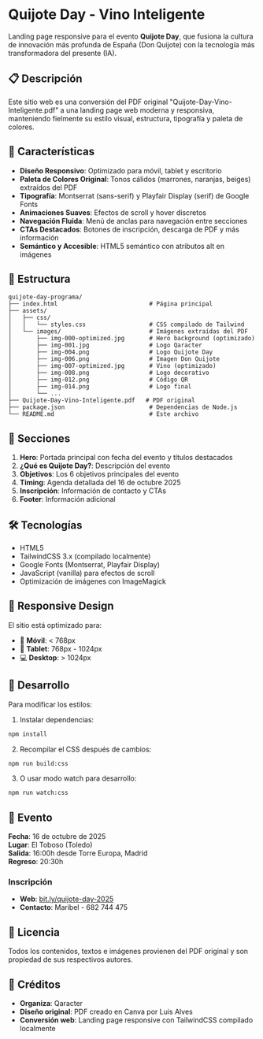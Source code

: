 # Quijote Day - Vino Inteligente

Landing page responsive para el evento **Quijote Day**, que fusiona la cultura de innovación más profunda de España (Don Quijote) con la tecnología más transformadora del presente (IA).

## 📋 Descripción

Este sitio web es una conversión del PDF original "Quijote-Day-Vino-Inteligente.pdf" a una landing page web moderna y responsiva, manteniendo fielmente su estilo visual, estructura, tipografía y paleta de colores.

## 🎨 Características

- **Diseño Responsivo**: Optimizado para móvil, tablet y escritorio
- **Paleta de Colores Original**: Tonos cálidos (marrones, naranjas, beiges) extraídos del PDF
- **Tipografía**: Montserrat (sans-serif) y Playfair Display (serif) de Google Fonts
- **Animaciones Suaves**: Efectos de scroll y hover discretos
- **Navegación Fluida**: Menú de anclas para navegación entre secciones
- **CTAs Destacados**: Botones de inscripción, descarga de PDF y más información
- **Semántico y Accesible**: HTML5 semántico con atributos alt en imágenes

## 📂 Estructura

```
quijote-day-programa/
├── index.html                          # Página principal
├── assets/
│   ├── css/
│   │   └── styles.css                  # CSS compilado de Tailwind
│   └── images/                         # Imágenes extraídas del PDF
│       ├── img-000-optimized.jpg       # Hero background (optimizado)
│       ├── img-001.jpg                 # Logo Qaracter
│       ├── img-004.png                 # Logo Quijote Day
│       ├── img-006.png                 # Imagen Don Quijote
│       ├── img-007-optimized.jpg       # Vino (optimizado)
│       ├── img-008.png                 # Logo decorativo
│       ├── img-012.png                 # Código QR
│       ├── img-014.png                 # Logo final
│       └── ...
├── Quijote-Day-Vino-Inteligente.pdf   # PDF original
├── package.json                        # Dependencias de Node.js
└── README.md                           # Este archivo
```

## 🚀 Secciones

1. **Hero**: Portada principal con fecha del evento y títulos destacados
2. **¿Qué es Quijote Day?**: Descripción del evento
3. **Objetivos**: Los 6 objetivos principales del evento
4. **Timing**: Agenda detallada del 16 de octubre 2025
5. **Inscripción**: Información de contacto y CTAs
6. **Footer**: Información adicional

## 🛠️ Tecnologías

- HTML5
- TailwindCSS 3.x (compilado localmente)
- Google Fonts (Montserrat, Playfair Display)
- JavaScript (vanilla) para efectos de scroll
- Optimización de imágenes con ImageMagick

## 📱 Responsive Design

El sitio está optimizado para:
- 📱 **Móvil**: < 768px
- 📱 **Tablet**: 768px - 1024px
- 💻 **Desktop**: > 1024px

## 🔧 Desarrollo

Para modificar los estilos:

1. Instalar dependencias:
```bash
npm install
```

2. Recompilar el CSS después de cambios:
```bash
npm run build:css
```

3. O usar modo watch para desarrollo:
```bash
npm run watch:css
```

## 🎯 Evento

**Fecha**: 16 de octubre de 2025  
**Lugar**: El Toboso (Toledo)  
**Salida**: 16:00h desde Torre Europa, Madrid  
**Regreso**: 20:30h

### Inscripción

- **Web**: [bit.ly/quijote-day-2025](https://bit.ly/quijote-day-2025)
- **Contacto**: Maribel - 682 744 475

## 📄 Licencia

Todos los contenidos, textos e imágenes provienen del PDF original y son propiedad de sus respectivos autores.

## 🙏 Créditos

- **Organiza**: Qaracter
- **Diseño original**: PDF creado en Canva por Luis Alves
- **Conversión web**: Landing page responsive con TailwindCSS compilado localmente
